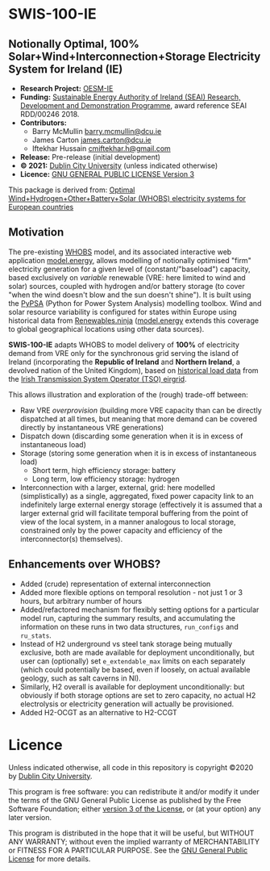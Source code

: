 # SWIS-100-IE
## Notionally Optimal, 100% Solar+Wind+Interconnection+Storage Electricity System for Ireland (IE)

- **Research Project:**
  [OESM-IE](http://ecrn.eeng.dcu.ie/projects/oesm-ie)
- **Funding:** [Sustainable Energy Authority of Ireland (SEAI)
  Research, Development and Demonstration
  Programme](https://www.seai.ie/grants/research-funding/research-development-and-demonstration-fund/),
  award reference SEAI RDD/00246 2018.
- **Contributors:** 
    - Barry McMullin barry.mcmullin@dcu.ie
	- James Carton james.carton@dcu.ie
	- Iftekhar Hussain cmiftekhar.h@gmail.com
- **Release:** Pre-release (initial development)
- **© 2021:** [Dublin City University](http://www.dcu.ie/) (unless indicated otherwise)
- **Licence:** [GNU GENERAL PUBLIC LICENSE Version 3](https://www.gnu.org/licenses/gpl-3.0.en.html)

This package is derived from: [Optimal
Wind+Hydrogen+Other+Battery+Solar (WHOBS) electricity systems for
European countries](https://github.com/PyPSA/WHOBS)


## Motivation

The pre-existing [WHOBS](https://github.com/PyPSA/WHOBS) model,
and its associated interactive web application
[model.energy](https://model.energy/), allows modelling of
notionally optimised "firm" electricity generation for a given
level of (constant/"baseload") capacity, based exclusively on
*variable* renewable (VRE: here limited to wind and solar)
sources, coupled with hydrogen and/or battery storage (to cover
"when the wind doesn't blow and the sun doesn't shine"). It is
built using the [PyPSA](https://github.com/PyPSA/PyPSA) (Python
for Power System Analysis) modelling toolbox.  Wind and solar
resource variability is configured for states within Europe using
historical data from
[Renewables.ninja](https://www.renewables.ninja/)
([model.energy](https://model.energy/) extends this coverage to
global geographical locations using other data sources).

**SWIS-100-IE** adapts WHOBS to model delivery of **100%** of
electricity demand from VRE only for the synchronous grid serving
the island of Ireland (incorporating the **Republic of
Ireland** and **Northern Ireland**, a devolved nation of the
United Kingdom), based on [historical load
data](http://www.eirgridgroup.com/how-the-grid-works/renewables/)
from the [Irish Transmission System Operator (TSO)
eirgrid](http://www.eirgridgroup.com/).

This allows illustration and exploration of the (rough) trade-off between:

- Raw VRE *overprovision* (building more VRE capacity than can be
  directly dispatched at all times, but meaning that more demand
  can be covered directly by instantaneous VRE generations)
- Dispatch down (discarding some generation when it is in excess
  of instantaneous load)
- Storage (storing some generation when it is in excess of
  instantaneous load)
    - Short term, high efficiency storage: battery
    - Long term, low efficiency storage: hydrogen
- Interconnection with a larger, external, grid: here modelled
  (simplistically) as a single, aggregated, fixed power capacity
  link to an indefinitely large external energy storage
  (effectively it is assumed that a larger external grid will
  facilitate temporal buffering from the point of view of the
  local system, in a manner analogous to local storage,
  constrained only by the power capacity and efficiency of the
  interconnector(s) themselves).

## Enhancements over WHOBS?

+ Added (crude) representation of external interconnection
+ Added more flexible options on temporal resolution - not just 1
  or 3 hours, but arbitrary number of hours
+ Added/refactored mechanism for flexibly setting options for a
  particular model run, capturing the summary results, and
  accumulating the information on these runs in two data
  structures, `run_configs` and `ru_stats`.
+ Instead of H2 underground vs steel tank storage being mutually
  exclusive, both are made available for deployment
  unconditionally, but user can (optionally) set
  `e_extendable_max` limits on each separately (which could
  potentially be based, even if loosely, on actual available
  geology, such as salt caverns in NI).
+ Similarly, H2 overall is available for deployment
  unconditionally: but obviously if both storage options are set
  to zero capacity, no actual H2 electrolysis or electricity
  generation will actually be provisioned.
+ Added H2-OCGT as an alternative to H2-CCGT

# Licence

Unless indicated otherwise, all code in this repository is
copyright ©2020 by [Dublin City University](http://www.dcu.ie/).

This program is free software: you can redistribute it and/or
modify it under the terms of the GNU General Public License as
published by the Free Software Foundation; either [version 3 of
the License](LICENSE.txt), or (at your option) any later version.

This program is distributed in the hope that it will be useful,
but WITHOUT ANY WARRANTY; without even the implied warranty of
MERCHANTABILITY or FITNESS FOR A PARTICULAR PURPOSE.  See the
[GNU General Public License](LICENSE.txt) for more details.




